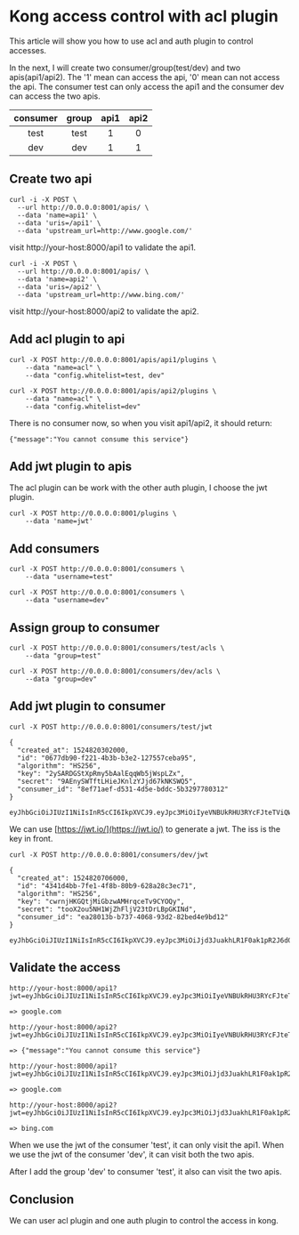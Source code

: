 # Kong access control with acl plugin

This article will show you how to use acl and auth plugin to control accesses.

In the next, I will create two consumer/group(test/dev) and two apis(api1/api2).
The '1' mean can access the api, '0' mean can not access the api.
The consumer test can only access the api1 and the consumer dev can access the two apis.

| consumer | group | api1 | api2 |
| :---: | :---: | :---: | :---: |
| test | test | 1 | 0 |
| dev | dev | 1 | 1 |

## Create two api

```
curl -i -X POST \
  --url http://0.0.0.0:8001/apis/ \
  --data 'name=api1' \
  --data 'uris=/api1' \
  --data 'upstream_url=http://www.google.com/'
```

visit http://your-host:8000/api1 to validate the api1.

```
curl -i -X POST \
  --url http://0.0.0.0:8001/apis/ \
  --data 'name=api2' \
  --data 'uris=/api2' \
  --data 'upstream_url=http://www.bing.com/'
```

visit http://your-host:8000/api2 to validate the api2.

## Add acl plugin to api

```
curl -X POST http://0.0.0.0:8001/apis/api1/plugins \
    --data "name=acl" \
    --data "config.whitelist=test, dev"
```

```
curl -X POST http://0.0.0.0:8001/apis/api2/plugins \
    --data "name=acl" \
    --data "config.whitelist=dev"
```

There is no consumer now, so when you visit api1/api2, it should return:

```
{"message":"You cannot consume this service"}
```

## Add jwt plugin to apis

The acl plugin can be work with the other auth plugin, I choose the jwt plugin.

```
curl -X POST http://0.0.0.0:8001/plugins \
    --data 'name=jwt'
```

## Add consumers

```
curl -X POST http://0.0.0.0:8001/consumers \
    --data "username=test"
```

```
curl -X POST http://0.0.0.0:8001/consumers \
    --data "username=dev"
```

## Assign group to consumer

```
curl -X POST http://0.0.0.0:8001/consumers/test/acls \
    --data "group=test"

curl -X POST http://0.0.0.0:8001/consumers/dev/acls \
    --data "group=dev"
```

## Add jwt plugin to consumer

```
curl -X POST http://0.0.0.0:8001/consumers/test/jwt

{
  "created_at": 1524820302000,
  "id": "0677db90-f221-4b3b-b3e2-127557ceba95",
  "algorithm": "HS256",
  "key": "2ySARDGStXpRmy5bAalEqqWb5jWspLZx",
  "secret": "9AEnySWTftLHieJKnlzYJjd67kNKSWQ5",
  "consumer_id": "8ef71aef-d531-4d5e-bddc-5b3297780312"
}

eyJhbGciOiJIUzI1NiIsInR5cCI6IkpXVCJ9.eyJpc3MiOiIyeVNBUkRHU3RYcFJteTViQWFsRXFxV2I1aldzcExaeCJ9.Q_Nj6blBYlgwGXTg2AUYvTlLtdU0DGrZxWOLarjOjpw
```

We can use [https://jwt.io/](https://jwt.io/) to generate a jwt. The iss is the key in front.

```
curl -X POST http://0.0.0.0:8001/consumers/dev/jwt

{
  "created_at": 1524820706000,
  "id": "4341d4bb-7fe1-4f8b-80b9-628a28c3ec71",
  "algorithm": "HS256",
  "key": "cwrnjHKGQtjMiGbzwAMHrqceTv9CYOQy",
  "secret": "tooX2ou5NH1WjZhFljV23tDrLBpGKINd",
  "consumer_id": "ea28013b-b737-4068-93d2-82bed4e9bd12"
}

eyJhbGciOiJIUzI1NiIsInR5cCI6IkpXVCJ9.eyJpc3MiOiJjd3JuakhLR1F0ak1pR2J6d0FNSHJxY2VUdjlDWU9ReSJ9.eO88GKjBIRncry4I5m9Zmcp7G14gNDoI_3GVoAA9gnI
```

## Validate the access

```
http://your-host:8000/api1?jwt=eyJhbGciOiJIUzI1NiIsInR5cCI6IkpXVCJ9.eyJpc3MiOiIyeVNBUkRHU3RYcFJteTViQWFsRXFxV2I1aldzcExaeCJ9.Q_Nj6blBYlgwGXTg2AUYvTlLtdU0DGrZxWOLarjOjpw

=> google.com

http://your-host:8000/api2?jwt=eyJhbGciOiJIUzI1NiIsInR5cCI6IkpXVCJ9.eyJpc3MiOiIyeVNBUkRHU3RYcFJteTViQWFsRXFxV2I1aldzcExaeCJ9.Q_Nj6blBYlgwGXTg2AUYvTlLtdU0DGrZxWOLarjOjpw

=> {"message":"You cannot consume this service"}

http://your-host:8000/api1?jwt=eyJhbGciOiJIUzI1NiIsInR5cCI6IkpXVCJ9.eyJpc3MiOiJjd3JuakhLR1F0ak1pR2J6d0FNSHJxY2VUdjlDWU9ReSJ9.eO88GKjBIRncry4I5m9Zmcp7G14gNDoI_3GVoAA9gnI

=> google.com

http://your-host:8000/api2?jwt=eyJhbGciOiJIUzI1NiIsInR5cCI6IkpXVCJ9.eyJpc3MiOiJjd3JuakhLR1F0ak1pR2J6d0FNSHJxY2VUdjlDWU9ReSJ9.eO88GKjBIRncry4I5m9Zmcp7G14gNDoI_3GVoAA9gnI

=> bing.com
```

When we use the jwt of the consumer 'test', it can only visit the api1.
When we use the jwt of the consumer 'dev', it can visit both the two apis.

After I add the group 'dev' to consumer 'test', it also can visit the two apis.

## Conclusion

We can user acl plugin and one auth plugin to control the access in kong.
